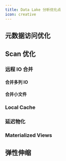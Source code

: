 ```yaml
---
title: Data Lake 分析优化点
icon: creative
---
```



## 元数据访问优化

## Scan 优化

### 远程 IO 合并

#### 合并多列 IO

#### 合并小文件

### Local Cache

### 延迟物化

### Materialized Views

## 弹性伸缩

